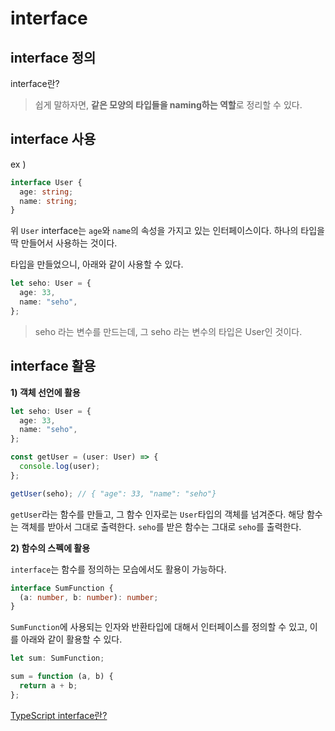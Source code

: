 # interface

## interface 정의

interface란?

> 쉽게 말하자면, **같은 모양의 타입들을 naming하는 역할**로 정리할 수 있다.

## interface 사용

ex )

```ts
interface User {
  age: string;
  name: string;
}
```

위 `User` interface는 `age`와 `name`의 속성을 가지고 있는 인터페이스이다. 하나의 타입을 딱 만들어서 사용하는 것이다.

타입을 만들었으니, 아래와 같이 사용할 수 있다.

```ts
let seho: User = {
  age: 33,
  name: "seho",
};
```

> seho 라는 변수를 만드는데, 그 seho 라는 변수의 타입은 User인 것이다.

## interface 활용

**1) 객체 선언에 활용**

```ts
let seho: User = {
  age: 33,
  name: "seho",
};

const getUser = (user: User) => {
  console.log(user);
};

getUser(seho); // { "age": 33, "name": "seho"}
```

`getUser`라는 함수를 만들고, 그 함수 인자로는 `User`타입의 객체를 넘겨준다.
해당 함수는 객체를 받아서 그대로 출력한다.
`seho`를 받은 함수는 그대로 `seho`를 출력한다.

**2) 함수의 스펙에 활용**

`interface`는 함수를 정의하는 모습에서도 활용이 가능하다.

```ts
interface SumFunction {
  (a: number, b: number): number;
}
```

`SumFunction`에 사용되는 인자와 반환타입에 대해서 인터페이스를 정의할 수 있고, 이를 아래와 같이 활용할 수 있다.

```ts
let sum: SumFunction;

sum = function (a, b) {
  return a + b;
};
```

[TypeScript interface란?](https://velog.io/@ghdtjrrl94/TypescriptDay03interface%EB%9E%80)
